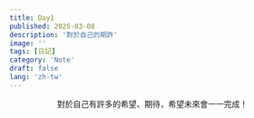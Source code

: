 ```yaml
---
title: Day1
published: 2025-03-08
description: '對於自己的期許'
image: ''
tags: [日記]
category: 'Note'
draft: false 
lang: 'zh-tw'
---
```

<center>對於自己有許多的希望、期待，希望未來會一一完成！</center>